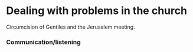 # Dealing with problems in the church

Circumcision of Gentiles and the Jerusalem meeting.

### Communication/listening
